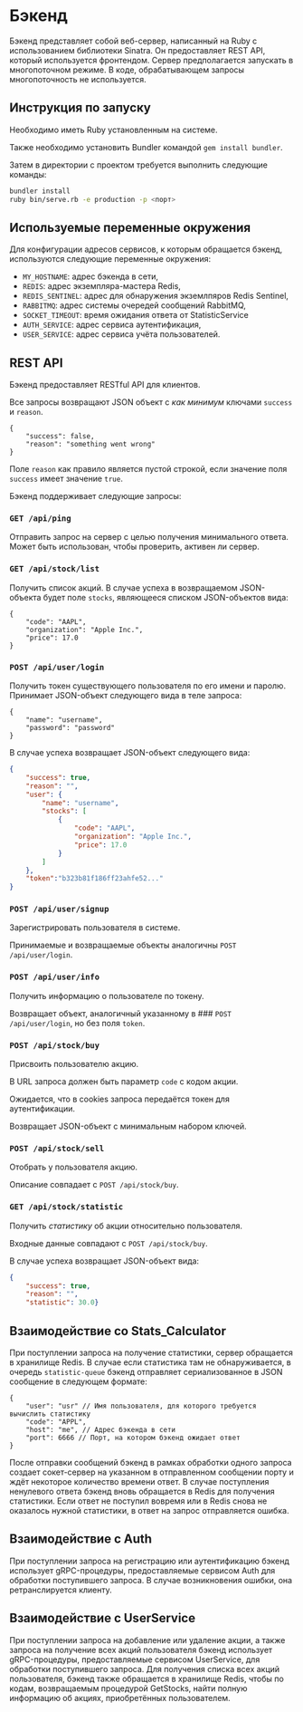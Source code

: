 # Бэкенд
Бэкенд представляет собой веб-сервер, написанный на Ruby с использованием
библиотеки Sinatra. Он предоставляет REST API, который используется фронтендом.
Сервер предполагается запускать в многопоточном режиме. В коде, обрабатывающем
запросы многопоточность не используется.

## Инструкция по запуску
Необходимо иметь Ruby установленным на системе.

Также необходимо установить Bundler командой `gem install bundler`.

Затем в директории с проектом требуется выполнить следующие команды:

```bash
bundler install
ruby bin/serve.rb -e production -p <порт>
```

## Используемые переменные окружения
Для конфигурации адресов сервисов, к которым обращается бэкенд, используются
следующие переменные окружения:
* `MY_HOSTNAME`: адрес бэкенда в сети,
* `REDIS`: адрес экземпляра-мастера Redis,
* `REDIS_SENTINEL`: адрес для обнаружения экземлпяров Redis Sentinel,
* `RABBITMQ`: адрес системы очередей сообщений RabbitMQ,
* `SOCKET_TIMEOUT`: время ожидания ответа от StatisticService
* `AUTH_SERVICE`: адрес сервиса аутентификация,
* `USER_SERVICE`: адрес сервиса учёта пользователей.

## REST API
Бэкенд предоставляет RESTful API для клиентов.

Все запросы возвращают JSON объект с *как минимум* ключами
`success` и `reason`.

```jsonc
{
    "success": false,
    "reason": "something went wrong"
}
```

Поле `reason` как правило является пустой строкой, если значение
поля `success` имеет значение `true`.

Бэкенд поддерживает следующие запросы:

### `GET /api/ping`
Отправить запрос на сервер с целью получения минимального ответа.
Может быть использован, чтобы проверить, активен ли сервер.

### `GET /api/stock/list`
Получить список акций.
В случае успеха в возвращаемом JSON-объекта будет поле
`stocks`, являющееся списком JSON-объектов вида:

```jsonc
{
    "code": "AAPL",
    "organization": "Apple Inc.",
    "price": 17.0
}
```

### `POST /api/user/login`
Получить токен существующего пользователя по его имени и паролю.
Принимает JSON-объект следующего вида в теле запроса:

```jsonc
{
    "name": "username",
    "password": "password"
}
```

В случае успеха возвращает JSON-объект следующего вида:
```json
{
    "success": true,
    "reason": "",
    "user": {
        "name": "username",
        "stocks": [
            {
                "code": "AAPL",
                "organization": "Apple Inc.",
                "price": 17.0
            }
        ] 
    },
    "token":"b323b81f186ff23ahfe52..."
}
```

### `POST /api/user/signup`
Зарегистрировать пользователя в системе.

Принимаемые и возвращаемые объекты аналогичны `POST /api/user/login`.

### `POST /api/user/info`
Получить информацию о пользователе по токену.

Возвращает объект, аналогичный указанному в ### `POST /api/user/login`,
но без поля `token`.

### `POST /api/stock/buy`
Присвоить пользователю акцию.

В URL запроса должен быть параметр `code` с кодом акции.

Ожидается, что в cookies запроса передаётся токен для аутентификации.

Возвращает JSON-объект с минимальным набором ключей.

### `POST /api/stock/sell`
Отобрать у пользователя акцию.

Описание совпадает с `POST /api/stock/buy`.

### `GET /api/stock/statistic`
Получить *статистику* об акции относительно пользователя.

Входные данные совпадают с `POST /api/stock/buy`.

В случае успеха возвращает JSON-объект вида:

```json
{
    "success": true,
    "reason": "",
    "statistic": 30.0}
```

## Взаимодействие со Stats_Calculator
При поступлении запроса на получение статистики, сервер обращается в
хранилище Redis. В случае если статистика там не обнаруживается, в
очередь `statistic-queue` бэкенд отправляет сериализованное в JSON сообщение
в следующем формате:

```jsonc
{
    "user": "usr" // Имя пользователя, для которого требуется вычислить статистику
    "code": "APPL",
    "host": "me", // Адрес бэкенда в сети
    "port": 6666 // Порт, на котором бэкенд ожидает ответ
}
```

После отправки сообщений бэкенд в рамках обработки одного запроса
создает сокет-сервер на указанном в отправленном сообщении порту
и ждёт некоторое количество времени ответ. В случае поступления ненулевого
ответа бэкенд вновь обращается в Redis для получения статистики.
Если ответ не поступил вовремя или в Redis снова не оказалось нужной
статистики, в ответ на запрос отправляется ошибка.

## Взаимодействие с Auth
При поступлении запроса на регистрацию или аутентификацию бэкенд использует
gRPC-процедуры, предоставляемые сервисом Auth для обработки поступившего
запроса. В случае возникновения ошибки, она ретранслируется клиенту.

## Взаимодействие с UserService
При поступлении запроса на добавление или удаление акции, а
также запроса на получение всех акций пользователя бэкенд использует
gRPC-процедуры, предоставляемые сервисом UserService, для обработки
поступившего запроса.
Для получения списка всех акций пользователя, бэкенд также обращается
в хранилище Redis, чтобы по кодам, возвращаемым процедурой GetStocks,
найти полную информацию об акциях, приобретённых пользователем.
